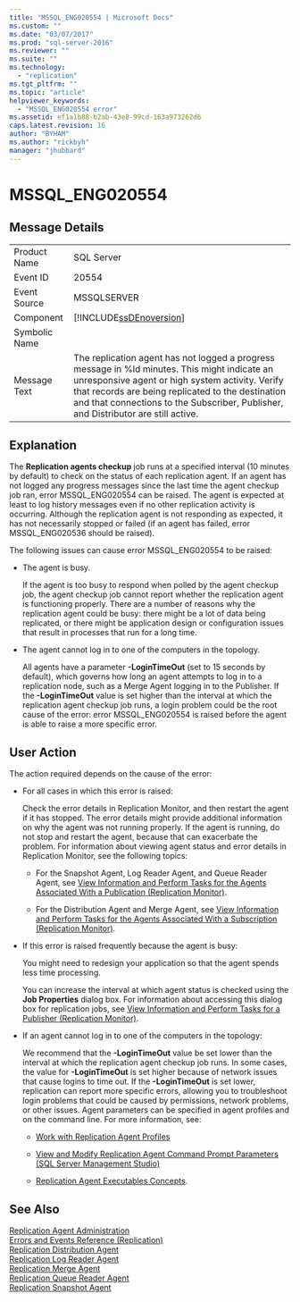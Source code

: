 ```yaml
---
title: "MSSQL_ENG020554 | Microsoft Docs"
ms.custom: ""
ms.date: "03/07/2017"
ms.prod: "sql-server-2016"
ms.reviewer: ""
ms.suite: ""
ms.technology: 
  - "replication"
ms.tgt_pltfrm: ""
ms.topic: "article"
helpviewer_keywords: 
  - "MSSQL_ENG020554 error"
ms.assetid: ef1a1b88-b2ab-43e8-99cd-163a973262d6
caps.latest.revision: 16
author: "BYHAM"
ms.author: "rickbyh"
manager: "jhubbard"
---
```

# MSSQL_ENG020554
    
## Message Details  
  
|||  
|-|-|  
|Product Name|SQL Server|  
|Event ID|20554|  
|Event Source|MSSQLSERVER|  
|Component|[!INCLUDE[ssDEnoversion](../../includes/ssdenoversion-md.md)]|  
|Symbolic Name||  
|Message Text|The replication agent has not logged a progress message in %ld minutes. This might indicate an unresponsive agent or high system activity. Verify that records are being replicated to the destination and that connections to the Subscriber, Publisher, and Distributor are still active.|  
  
## Explanation  
 The **Replication agents checkup** job runs at a specified interval (10 minutes by default) to check on the status of each replication agent. If an agent has not logged any progress messages since the last time the agent checkup job ran, error MSSQL_ENG020554 can be raised. The agent is expected at least to log history messages even if no other replication activity is occurring. Although the replication agent is not responding as expected, it has not necessarily stopped or failed (if an agent has failed, error MSSQL_ENG020536 should be raised).  
  
 The following issues can cause error MSSQL_ENG020554 to be raised:  
  
-   The agent is busy.  
  
     If the agent is too busy to respond when polled by the agent checkup job, the agent checkup job cannot report whether the replication agent is functioning properly. There are a number of reasons why the replication agent could be busy: there might be a lot of data being replicated, or there might be application design or configuration issues that result in processes that run for a long time.  
  
-   The agent cannot log in to one of the computers in the topology.  
  
     All agents have a parameter **-LoginTimeOut** (set to 15 seconds by default), which governs how long an agent attempts to log in to a replication node, such as a Merge Agent logging in to the Publisher. If the **-LoginTimeOut** value is set higher than the interval at which the replication agent checkup job runs, a login problem could be the root cause of the error: error MSSQL_ENG020554 is raised before the agent is able to raise a more specific error.  
  
## User Action  
 The action required depends on the cause of the error:  
  
-   For all cases in which this error is raised:  
  
     Check the error details in Replication Monitor, and then restart the agent if it has stopped. The error details might provide additional information on why the agent was not running properly. If the agent is running, do not stop and restart the agent, because that can exacerbate the problem. For information about viewing agent status and error details in Replication Monitor, see the following topics:  
  
    -   For the Snapshot Agent, Log Reader Agent, and Queue Reader Agent, see [View Information and Perform Tasks for the Agents Associated With a Publication &#40;Replication Monitor&#41;](../../relational-databases/replication/monitor/view-information-and-perform-tasks-for-publication-agents.md).  
  
    -   For the Distribution Agent and Merge Agent, see [View Information and Perform Tasks for the Agents Associated With a Subscription &#40;Replication Monitor&#41;](../../relational-databases/replication/monitor/view-information-and-perform-tasks-for-subscription-agents.md).  
  
-   If this error is raised frequently because the agent is busy:  
  
     You might need to redesign your application so that the agent spends less time processing.  
  
     You can increase the interval at which agent status is checked using the **Job Properties** dialog box. For information about accessing this dialog box for replication jobs, see [View Information and Perform Tasks for a Publisher &#40;Replication Monitor&#41;](../../relational-databases/replication/monitor/view-information-and-perform-tasks-for-a-publisher-replication-monitor.md).  
  
-   If an agent cannot log in to one of the computers in the topology:  
  
     We recommend that the **-LoginTimeOut** value be set lower than the interval at which the replication agent checkup job runs. In some cases, the value for **-LoginTimeOut** is set higher because of network issues that cause logins to time out. If the **-LoginTimeOut** is set lower, replication can report more specific errors, allowing you to troubleshoot login problems that could be caused by permissions, network problems, or other issues. Agent parameters can be specified in agent profiles and on the command line. For more information, see:  
  
    -   [Work with Replication Agent Profiles](../../relational-databases/replication/agents/work-with-replication-agent-profiles.md)  
  
    -   [View and Modify Replication Agent Command Prompt Parameters &#40;SQL Server Management Studio&#41;](../../relational-databases/replication/agents/view-and-modify-replication-agent-command-prompt-parameters.md)  
  
    -   [Replication Agent Executables Concepts](../../relational-databases/replication/concepts/replication-agent-executables-concepts.md).  
  
## See Also  
 [Replication Agent Administration](../../relational-databases/replication/agents/replication-agent-administration.md)   
 [Errors and Events Reference &#40;Replication&#41;](../../relational-databases/replication/errors-and-events-reference-replication.md)   
 [Replication Distribution Agent](../../relational-databases/replication/agents/replication-distribution-agent.md)   
 [Replication Log Reader Agent](../../relational-databases/replication/agents/replication-log-reader-agent.md)   
 [Replication Merge Agent](../../relational-databases/replication/agents/replication-merge-agent.md)   
 [Replication Queue Reader Agent](../../relational-databases/replication/agents/replication-queue-reader-agent.md)   
 [Replication Snapshot Agent](../../relational-databases/replication/agents/replication-snapshot-agent.md)  
  
  